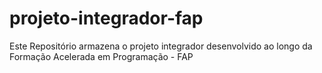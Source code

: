 # projeto-integrador-fap
Este Repositório armazena o projeto integrador desenvolvido ao longo da Formação Acelerada em Programação - FAP

